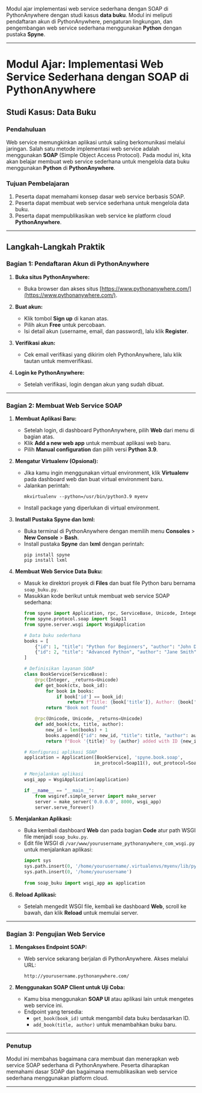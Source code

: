 Modul ajar implementasi web service sederhana dengan SOAP di PythonAnywhere dengan studi kasus **data buku**. Modul ini meliputi pendaftaran akun di PythonAnywhere, pengaturan lingkungan, dan pengembangan web service sederhana menggunakan **Python** dengan pustaka **Spyne**.

---

# **Modul Ajar: Implementasi Web Service Sederhana dengan SOAP di PythonAnywhere**
## **Studi Kasus: Data Buku**

### **Pendahuluan**
Web service memungkinkan aplikasi untuk saling berkomunikasi melalui jaringan. Salah satu metode implementasi web service adalah menggunakan **SOAP** (Simple Object Access Protocol). Pada modul ini, kita akan belajar membuat web service sederhana untuk mengelola data buku menggunakan **Python** di **PythonAnywhere**.

### **Tujuan Pembelajaran**
1. Peserta dapat memahami konsep dasar web service berbasis SOAP.
2. Peserta dapat membuat web service sederhana untuk mengelola data buku.
3. Peserta dapat mempublikasikan web service ke platform cloud **PythonAnywhere**.

---

## **Langkah-Langkah Praktik**

### **Bagian 1: Pendaftaran Akun di PythonAnywhere**

1. **Buka situs PythonAnywhere:**
   - Buka browser dan akses situs [https://www.pythonanywhere.com/](https://www.pythonanywhere.com/).
   
2. **Buat akun:**
   - Klik tombol **Sign up** di kanan atas.
   - Pilih akun **Free** untuk percobaan.
   - Isi detail akun (username, email, dan password), lalu klik **Register**.

3. **Verifikasi akun:**
   - Cek email verifikasi yang dikirim oleh PythonAnywhere, lalu klik tautan untuk memverifikasi.

4. **Login ke PythonAnywhere:**
   - Setelah verifikasi, login dengan akun yang sudah dibuat.

---

### **Bagian 2: Membuat Web Service SOAP**

1. **Membuat Aplikasi Baru:**
   - Setelah login, di dashboard PythonAnywhere, pilih **Web** dari menu di bagian atas.
   - Klik **Add a new web app** untuk membuat aplikasi web baru.
   - Pilih **Manual configuration** dan pilih versi **Python 3.9**.

2. **Mengatur Virtualenv (Opsional):**
   - Jika kamu ingin menggunakan virtual environment, klik **Virtualenv** pada dashboard web dan buat virtual environment baru.
   - Jalankan perintah:
     ```
     mkvirtualenv --python=/usr/bin/python3.9 myenv
     ```
   - Install package yang diperlukan di virtual environment.

3. **Install Pustaka Spyne dan lxml:**
   - Buka terminal di PythonAnywhere dengan memilih menu **Consoles** > **New Console** > **Bash**.
   - Install pustaka **Spyne** dan **lxml** dengan perintah:
     ```
     pip install spyne
     pip install lxml
     ```

4. **Membuat Web Service Data Buku:**
   - Masuk ke direktori proyek di **Files** dan buat file Python baru bernama `soap_buku.py`.
   - Masukkan kode berikut untuk membuat web service SOAP sederhana:
     ```python
     from spyne import Application, rpc, ServiceBase, Unicode, Integer
     from spyne.protocol.soap import Soap11
     from spyne.server.wsgi import WsgiApplication

     # Data buku sederhana
     books = [
         {"id": 1, "title": "Python for Beginners", "author": "John Doe"},
         {"id": 2, "title": "Advanced Python", "author": "Jane Smith"},
     ]

     # Definisikan layanan SOAP
     class BookService(ServiceBase):
         @rpc(Integer, _returns=Unicode)
         def get_book(ctx, book_id):
             for book in books:
                 if book['id'] == book_id:
                     return f"Title: {book['title']}, Author: {book['author']}"
             return "Book not found"

         @rpc(Unicode, Unicode, _returns=Unicode)
         def add_book(ctx, title, author):
             new_id = len(books) + 1
             books.append({"id": new_id, "title": title, "author": author})
             return f"Book '{title}' by {author} added with ID {new_id}"

     # Konfigurasi aplikasi SOAP
     application = Application([BookService], 'spyne.book.soap',
                               in_protocol=Soap11(), out_protocol=Soap11())

     # Menjalankan aplikasi
     wsgi_app = WsgiApplication(application)

     if __name__ == "__main__":
         from wsgiref.simple_server import make_server
         server = make_server('0.0.0.0', 8000, wsgi_app)
         server.serve_forever()
     ```

5. **Menjalankan Aplikasi:**
   - Buka kembali dashboard **Web** dan pada bagian **Code** atur path WSGI file menjadi `soap_buku.py`.
   - Edit file WSGI di `/var/www/yourusername_pythonanywhere_com_wsgi.py` untuk menjalankan aplikasi:
     ```python
     import sys
     sys.path.insert(0, '/home/yourusername/.virtualenvs/myenv/lib/python3.9/site-packages')
     sys.path.insert(0, '/home/yourusername')
    
     from soap_buku import wsgi_app as application
     ```

6. **Reload Aplikasi:**
   - Setelah mengedit WSGI file, kembali ke dashboard **Web**, scroll ke bawah, dan klik **Reload** untuk memulai server.

---

### **Bagian 3: Pengujian Web Service**

1. **Mengakses Endpoint SOAP:**
   - Web service sekarang berjalan di PythonAnywhere. Akses melalui URL:
     ```
     http://yourusername.pythonanywhere.com/
     ```

2. **Menggunakan SOAP Client untuk Uji Coba:**
   - Kamu bisa menggunakan **SOAP UI** atau aplikasi lain untuk mengetes web service ini.
   - Endpoint yang tersedia:
     - `get_book(book_id)` untuk mengambil data buku berdasarkan ID.
     - `add_book(title, author)` untuk menambahkan buku baru.

---

### **Penutup**
Modul ini membahas bagaimana cara membuat dan menerapkan web service SOAP sederhana di PythonAnywhere. Peserta diharapkan memahami dasar SOAP dan bagaimana memublikasikan web service sederhana menggunakan platform cloud.

--- 

